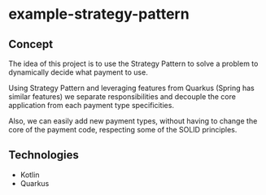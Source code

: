 # example-strategy-pattern

## Concept

The idea of this project is to use the Strategy Pattern to solve a problem to dynamically decide what payment to use.

Using Strategy Pattern and leveraging features from Quarkus (Spring has similar features) we separate responsibilities and decouple the core application from each payment type specificities. 

Also, we can easily add new payment types, without having to change the core of the payment code, respecting some of the SOLID principles. 

 
## Technologies

- Kotlin
- Quarkus